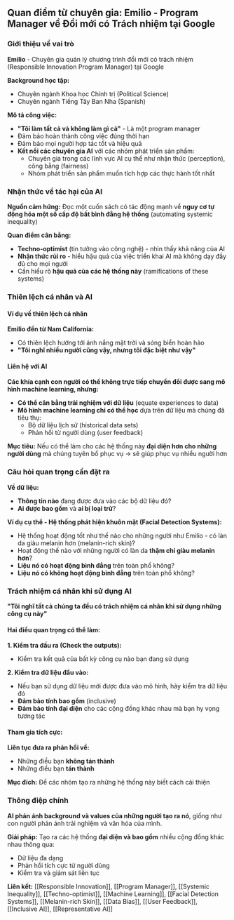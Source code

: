 ## Quan điểm từ chuyên gia: Emilio - Program Manager về Đổi mới có Trách nhiệm tại Google

### Giới thiệu về vai trò

**Emilio** - Chuyên gia quản lý chương trình đổi mới có trách nhiệm (Responsible Innovation Program Manager) tại Google

**Background học tập:**

- Chuyên ngành Khoa học Chính trị (Political Science)
- Chuyên ngành Tiếng Tây Ban Nha (Spanish)

**Mô tả công việc:**

- **"Tôi làm tất cả và không làm gì cả"** - Là một program manager
- Đảm bảo hoàn thành công việc đúng thời hạn
- Đảm bảo mọi người hợp tác tốt và hiệu quả
- **Kết nối các chuyên gia AI** với các nhóm phát triển sản phẩm:
    - Chuyên gia trong các lĩnh vực AI cụ thể như nhận thức (perception), công bằng (fairness)
    - Nhóm phát triển sản phẩm muốn tích hợp các thực hành tốt nhất


### Nhận thức về tác hại của AI

**Nguồn cảm hứng:** Đọc một cuốn sách có tác động mạnh về **nguy cơ tự động hóa một số cấp độ bất bình đẳng hệ thống** (automating systemic inequality)

**Quan điểm cân bằng:**

- **Techno-optimist** (tin tưởng vào công nghệ) - nhìn thấy khả năng của AI
- **Nhận thức rủi ro** - hiểu hậu quả của việc triển khai AI mà không dạy đầy đủ cho mọi người
- Cần hiểu rõ **hậu quả của các hệ thống này** (ramifications of these systems)


### Thiên lệch cá nhân và AI

#### Ví dụ về thiên lệch cá nhân

**Emilio đến từ Nam California:**

- Có thiên lệch hướng tới ánh nắng mặt trời và sóng biển hoàn hảo
- **"Tôi nghĩ nhiều người cũng vậy, nhưng tôi đặc biệt như vậy"**


#### Liên hệ với AI

**Các khía cạnh con người có thể không trực tiếp chuyển đổi được sang mô hình machine learning, nhưng:**

- **Có thể cân bằng trải nghiệm với dữ liệu** (equate experiences to data)
- **Mô hình machine learning chỉ có thể học** dựa trên dữ liệu mà chúng đã tiêu thụ:
    - Bộ dữ liệu lịch sử (historical data sets)
    - Phản hồi từ người dùng (user feedback)

**Mục tiêu:** Nếu có thể làm cho các hệ thống này **đại diện hơn cho những người dùng** mà chúng tuyên bố phục vụ → sẽ giúp phục vụ nhiều người hơn

### Câu hỏi quan trọng cần đặt ra

**Về dữ liệu:**

- **Thông tin nào** đang được đưa vào các bộ dữ liệu đó?
- **Ai được bao gồm** và **ai bị loại trừ**?

**Ví dụ cụ thể - Hệ thống phát hiện khuôn mặt (Facial Detection Systems):**

- Hệ thống hoạt động tốt như thế nào cho những người như Emilio - có làn da giàu melanin hơn (melanin-rich skin)?
- Hoạt động thế nào với những người có làn da **thậm chí giàu melanin hơn**?
- **Liệu nó có hoạt động bình đẳng** trên toàn phổ không?
- **Liệu nó có không hoạt động bình đẳng** trên toàn phổ không?


### Trách nhiệm cá nhân khi sử dụng AI

**"Tôi nghĩ tất cả chúng ta đều có trách nhiệm cá nhân khi sử dụng những công cụ này"**

#### Hai điều quan trọng có thể làm:

**1. Kiểm tra đầu ra (Check the outputs):**

- Kiểm tra kết quả của bất kỳ công cụ nào bạn đang sử dụng

**2. Kiểm tra dữ liệu đầu vào:**

- Nếu bạn sử dụng dữ liệu mới được đưa vào mô hình, hãy kiểm tra dữ liệu đó
- **Đảm bảo tính bao gồm** (inclusive)
- **Đảm bảo tính đại diện** cho các cộng đồng khác nhau mà bạn hy vọng tương tác


#### Tham gia tích cực:

**Liên tục đưa ra phản hồi về:**

- Những điều bạn **không tán thành**
- Những điều bạn **tán thành**

**Mục đích:** Để các nhóm tạo ra những hệ thống này biết cách cải thiện

### Thông điệp chính

**AI phản ánh background và values của những người tạo ra nó**, giống như con người phản ánh trải nghiệm và văn hóa của mình.

**Giải pháp:** Tạo ra các hệ thống **đại diện và bao gồm** nhiều cộng đồng khác nhau thông qua:

- Dữ liệu đa dạng
- Phản hồi tích cực từ người dùng
- Kiểm tra và giám sát liên tục

**Liên kết:** [[Responsible Innovation]], [[Program Manager]], [[Systemic Inequality]], [[Techno-optimist]], [[Machine Learning]], [[Facial Detection Systems]], [[Melanin-rich Skin]], [[Data Bias]], [[User Feedback]], [[Inclusive AI]], [[Representative AI]]

